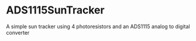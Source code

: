 # ADS1115SunTracker
A simple sun tracker using 4 photoresistors and an ADS1115 analog to digital converter
